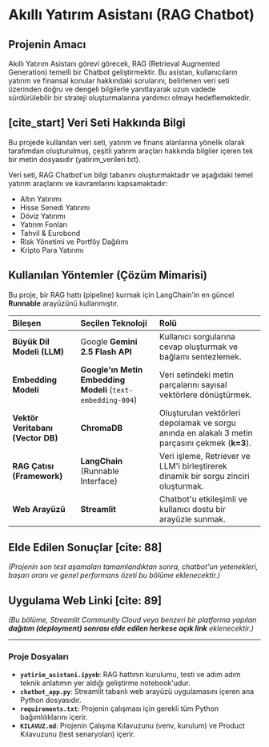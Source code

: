 # Akıllı Yatırım Asistanı (RAG Chatbot)

## Projenin Amacı 
Akıllı Yatırım Asistanı görevi görecek, RAG (Retrieval Augmented Generation) temelli bir Chatbot geliştirmektir. Bu asistan, kullanıcıların yatırım ve finansal konular hakkındaki sorularını, belirlenen veri seti üzerinden doğru ve dengeli bilgilerle yanıtlayarak uzun vadede sürdürülebilir bir strateji oluşturmalarına yardımcı olmayı hedeflemektedir.

## [cite_start] Veri Seti Hakkında Bilgi 
Bu projede kullanılan veri seti, yatırım ve finans alanlarına yönelik olarak tarafımdan oluşturulmuş, çeşitli yatırım araçları hakkında bilgiler içeren tek bir metin dosyasıdır (yatirim_verileri.txt).

Veri seti, RAG Chatbot'un bilgi tabanını oluşturmaktadır ve aşağıdaki temel yatırım araçlarını ve kavramlarını kapsamaktadır:

* Altın Yatırımı
* Hisse Senedi Yatırımı
* Döviz Yatırımı
* Yatırım Fonları
* Tahvil & Eurobond
* Risk Yönetimi ve Portföy Dağılımı
* Kripto Para Yatırımı

## Kullanılan Yöntemler (Çözüm Mimarisi) 

Bu proje, bir RAG hattı (pipeline) kurmak için LangChain'in en güncel **Runnable** arayüzünü kullanmıştır.

| Bileşen | Seçilen Teknoloji | Rolü |
| :--- | :--- | :--- |
| **Büyük Dil Modeli (LLM)** | Google **Gemini 2.5 Flash API** | Kullanıcı sorgularına cevap oluşturmak ve bağlamı sentezlemek. |
| **Embedding Modeli** | **Google'ın Metin Embedding Modeli** (`text-embedding-004`) | Veri setindeki metin parçalarını sayısal vektörlere dönüştürmek. |
| **Vektör Veritabanı (Vector DB)** | **ChromaDB** | Oluşturulan vektörleri depolamak ve sorgu anında en alakalı 3 metin parçasını çekmek (**k=3**). |
| **RAG Çatısı (Framework)** | **LangChain** (Runnable Interface) | Veri işleme, Retriever ve LLM'i birleştirerek dinamik bir sorgu zinciri oluşturmak. |
| **Web Arayüzü** | **Streamlit** | Chatbot'u etkileşimli ve kullanıcı dostu bir arayüzle sunmak. |

## Elde Edilen Sonuçlar [cite: 88]
*(Projenin son test aşamaları tamamlandıktan sonra, chatbot'un yetenekleri, başarı oranı ve genel performans özeti bu bölüme eklenecektir.)*

## Uygulama Web Linki [cite: 89]
*(Bu bölüme, Streamlit Community Cloud veya benzeri bir platforma yapılan **dağıtım (deployment) sonrası elde edilen herkese açık link** eklenecektir.)*

---

### Proje Dosyaları

* **`yatirim_asistani.ipynb`**: RAG hattının kurulumu, testi ve adım adım teknik anlatımın yer aldığı geliştirme notebook'udur.
* **`chatbot_app.py`**: Streamlit tabanlı web arayüzü uygulamasını içeren ana Python dosyasıdır.
* **`requirements.txt`**: Projenin çalışması için gerekli tüm Python bağımlılıklarını içerir.
* **`KILAVUZ.md`**: Projenin Çalışma Kılavuzunu (venv, kurulum) ve Product Kılavuzunu (test senaryoları) içerir.

